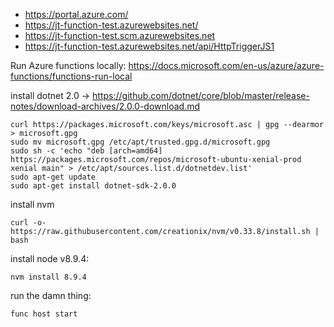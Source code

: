* https://portal.azure.com/
* https://jt-function-test.azurewebsites.net/
* https://jt-function-test.scm.azurewebsites.net
* https://jt-function-test.azurewebsites.net/api/HttpTriggerJS1

Run Azure functions locally:
https://docs.microsoft.com/en-us/azure/azure-functions/functions-run-local

install dotnet 2.0 ->  https://github.com/dotnet/core/blob/master/release-notes/download-archives/2.0.0-download.md

```
curl https://packages.microsoft.com/keys/microsoft.asc | gpg --dearmor > microsoft.gpg
sudo mv microsoft.gpg /etc/apt/trusted.gpg.d/microsoft.gpg
sudo sh -c 'echo "deb [arch=amd64] https://packages.microsoft.com/repos/microsoft-ubuntu-xenial-prod xenial main" > /etc/apt/sources.list.d/dotnetdev.list'
sudo apt-get update
sudo apt-get install dotnet-sdk-2.0.0
```

install nvm
```
curl -o- https://raw.githubusercontent.com/creationix/nvm/v0.33.8/install.sh | bash
```

install node v8.9.4:
```
nvm install 8.9.4
```

run the damn thing:
```
func host start
```
